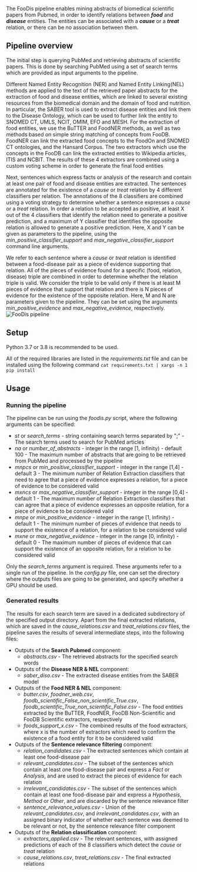 

The FooDis pipeline enables mining abstracts of biomedical scientific papers from Pubmed, in order to identify relations between _**food**_ and _**disease**_ entities. The entities can be associated with a _**cause**_ or a _**treat**_ relation, or there can be no association between them.
## Pipeline overview

The initial step is querying PubMed and retrieving abstracts of scientific papers. This is done by searching PubMed using a set of search terms which are provided as input arguments to the pipeline.

Different Named Entity Recognition (NER) and Named Entity Linking(NEL) methods are applied to the text of the retrieved paper abstracts for the extraction of food and disease entities, which are linked to several existing resources from the biomedical domain and the domain of food and nutrition. 
In particular, the SABER tool is used to extract disease entities and link them to the Disease Ontology, which can be used to further link the entity to SNOMED CT, UMLS, NCIT, OMIM, EFO and MESH.
For the extraction of food entities, we use the BuTTER and FoodNER methods, as well as two methods based on simple string matching of concepts from FooDB. FoodNER can link the extracted food concepts to the FoodOn and SNOMED CT ontologies, and the Hansard Corpus. The two extractors which use the concepts in the FooDB can link the extracted entities to Wikipedia articles, ITIS and NCBIT. The results of these 4 extractors are combined using a custom voting scheme in order to generate the final food entities

Next, sentences which express facts or analysis of the research and contain at least one pair of food and disease entities are extracted. The sentences are annotated for the existence of a _cause_ or _treat_ relation by 4 different classifiers per relation.
The annotations of the 8 classifiers are combined using a voting strategy to determine whether a sentence expresses a _cause_ or a _treat_ relation. 
In order a relation to be accepted as positive, at least X out of the 4 classifiers that identify the relation need to generate a positive prediction, and a maximum of Y classifier that identifies the opposite relation is allowed to generate a positive prediction. Here, X and Y can be given as parameters to the pipeline, using the _min_positive_classifier_support_ and _max_negative_classifier_support_ command line arguments.

We refer to each sentence where a _cause_ or _treat_ relation is identified between a food-disease pair as a piece of evidence supporting that relation. All of the pieces of evidence found for a specific (food, relation, disease) triple are combined in order to determine whether the relation triple is valid. We consider the triple to be valid only if there is at least M pieces of evidence that support that relation and there is N pieces of evidence for the existence of the opposite relation. Here, M and N are parameters given to the pipeline. They can be set using the arguments _min_positive_evidence_ and _max_negative_evidence_, respectively.
![FooDis pipeline](images/pipeline.png "Initial foodis pipeline")

## Setup
Python 3.7 or 3.8 is recommended to be used.

All of the required libraries are listed in the _requirements.txt_ file and can be installed using the following command `cat requirements.txt | xargs -n 1 pip install`


## Usage
### Running the pipeline
The pipeline can be run using the _foodis.py_ script, where the following arguments can be specified:
  - _st_ or _search_terms_ - string containing search terms separated by ";" - The search terms used to search for PubMed articles
  - _na_ or _number_of_abstracts_ - integer in the range [1, infinity) - default 100 - The maximum number of abstracts that are going to be retrieved from PubMed and processed by the pipeline
  - _mnpcs_ or _min_positive_classifier_support_ - integer in the range [1,4] - default 3 - The minimum number of Relation Extraction classifiers that need to agree that a piece of evidence expresses a relation, for a piece of evidence to be considered valid
  - _mxncs_ or _max_negative_classifier_support_ - integer in the range [0,4] - default 1 - The maximum number of Relation Extraction classifiers that can agree that a piece of evidence expresses an opposite relation, for a piece of evidence to be considered valid
  - _mnpe_ or _min_positive_evidence_ - integer in the range [1, infinity) - default 1 - The minimum number of pieces of evidence that needs to support the existence of a relation, for a relation to be considered valid
  - _mxne_ or _max_negative_evidence_ - integer in the range [0, infinity) - default 0 - The maximum number of pieces of evidence that can support the existence of an opposite relation, for a relation to be considered valid

Only the _search_terms_ argument is required.
These arguments refer to a single run of the pipeline. In the _config.py_ file, one can set the directory where the outputs files are going to be generated, and specify whether a GPU should be used.

### Generated results
The results for each search term are saved in a dedicated subdirectory of the specified output directory.
Apart from the final extracted relations, which are saved in the _cause_relations.csv_ and _treat_relations.csv_ files, the pipeline saves the results of several intermediate steps, into the following files:
- Outputs of the **Search Pubmed** component:
    - _abstracts.csv_ - The retrieved abstracts for the specified search words
- Outputs of the **Disease NER & NEL** component:    
    - _saber_diso.csv_ - The extracted disease entities from the SABER model
- Outputs of the **Food NER & NEL** component:
    - _butter.csv_, _foodner_web.csv_, _foodb_scientific_False_non_scientific_True.csv_, _foodb_scientific_True_non_scientific_False.csv_ - The food entities extracted by the BuTTER, FoodNER, FooDB Non-Scientific and FooDB Scientific extractors, respectively
    - _foods_support_x.csv_ - The combined results of the food extractors, where x is the number of extractors which need to confirm the existence of a food entity for it to be considered valid
- Outputs of the **Sentence relevance filtering** component:
    - _relation_candidates.csv_ - The extracted sentences which contain at least one food-disease pair
    - _relevant_candidates.csv_ - The subset of the sentences which contain at least one food-disease pair and express a _Fact_ or _Analysis_, and are used to extract the pieces of evidence for each relation
    - _irrelevant_candidates.csv_ - The subset of the sentences which contain at least one food-disease pair and express a _Hypothesis_, _Method_ or _Other_, and are discarded by the sentence relevance filter
    - _sentence_relevance_values.csv_ - Union of the _relevant_candidates.csv_, and _irrelevant_candidates.csv_, with an assigned binary indicator of whether each sentence was deemed to be relevant or not, by the sentence relevance filter component
- Outputs of the **Relation classification** component:
    - _extractors_applied.csv_ - The relevant sentences, with assigned predictions of each of the 8 classifiers which detect the _cause_ or _treat_ relation
    - _cause_relations.csv_, _treat_relations.csv_ - The final extracted relations